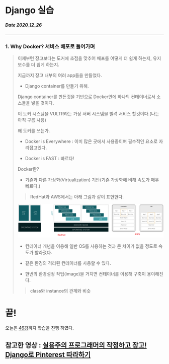 # Django 실습
##### Date 2020_12_26
---
### 1. Why Docker? 서비스 배포로 들어가며
> 이제부턴 장고보다는 도커에 초점을 맞추어 배포를 어떻게 더 쉽게 하는지, 유지보수를 더 쉽게 하는지.
> 
> 지금까지 장고 내부의 여러 app들을 만들었다.
> - Django container를 만들기 위해.
> 
> Django container를 만든것을 기반으로 Docker안에 하나의 컨테이너로서 소스들을 넣을 것이다.
> 
> 이 도커 시스템을 VULTR라는 가상 서버 시스템을 빌려 서비스 할것이다.(나는 아직 구름 사용)
> 
> 왜 도커를 쓰는가.
> - Docker is Everywhere : 이미 많은 곳에서 사용중이며 필수적인 요소로 자리잡고있다.
> 
> - Docker is FAST : 빠르다!
> 
> Docker란?
> - 기존과 다른 가상화(Virtualization) 기반(기존 가상화에 비해 속도가 매우 빠르다.)
>>  RedHat과 AWS에서는 아래 그림과 같이 표현한다.
> 
> ![docker](./image/Django30/Django_30_1.png)
> 
> - 컨테이너 개념을 이용해 일반 OS를 사용하는 것과 큰 차이가 없을 정도로 속도가 빨라졌다.
> 
> - 같은 환경의 격리된 컨테이너를 사용할 수 있다.
> 
> - 한번의 환경설정 작업(image)을 거치면 컨테이너를 이용해 구축이 용이해진다.
>>  class와 instance의 관계와 비슷
# 끝!
오늘은 [46강](https://www.youtube.com/watch?v=PqMKZ-taMvI&list=PLQFurmxCuZ2RVfilzQB5rCGWuODBf4Qjo&index=46)까지 학습을 진행 하였다.
## 참고한 영상 : [실용주의 프로그래머의 작정하고 장고! Django로 Pinterest 따라하기](https://www.youtube.com/playlist?list=PLQFurmxCuZ2RVfilzQB5rCGWuODBf4Qjo)
